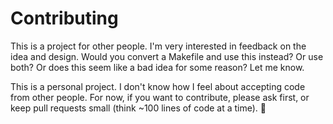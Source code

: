 # Contributing

This is a project for other people. I'm very interested in feedback on the idea and design.
Would you convert a Makefile and use this instead? Or use both? Or does this seem like a
bad idea for some reason? Let me know.

This is a personal project. I don't know how I feel about accepting code from other people.
For now, if you want to contribute, please ask first, or keep pull requests small (think
~100 lines of code at a time). 💚

